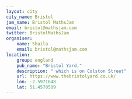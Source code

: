```yaml
---
layout: city                                           
city_name: Bristol                                                               
jam_name: Bristol MathsJam
email: bristol@mathsjam.com
twitter: BristolMathsJam
organiser:
    name: Shaila
    email: bristol@mathsjam.com
location:
    group: england
    pub_name: "Bristol Yard,"
    description: " which is on Colston Street"
    url: https://www.thebristolyard.co.uk/
    lon: -2.5971648
    lat: 51.4570509
---
```

